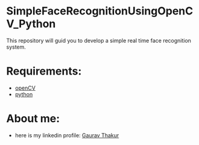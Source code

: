 # SimpleFaceRecognitionUsingOpenCV_Python
This repository will guid you to develop a simple real time face recognition system.

# Requirements:
* [openCV](https://opencv.org/)
* [python](https://www.python.org/)

# About me:
* here is my linkedin profile: [Gaurav Thakur](https://www.linkedin.com/in/gaurav-thakur-50797bb8/)
 
